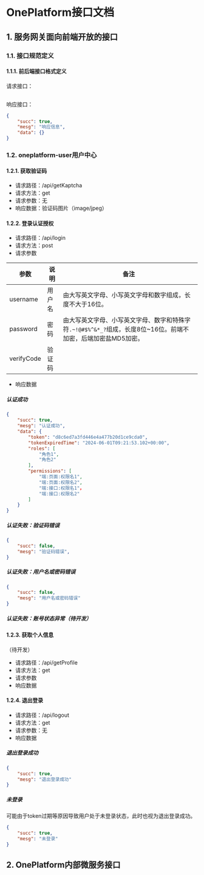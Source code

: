 # OnePlatform接口文档

## 1. 服务网关面向前端开放的接口

### 1.1. 接口规范定义

#### 1.1.1. 前后端接口格式定义

请求接口：

```json

```

响应接口：

```json
{
    "succ": true,
    "mesg": "响应信息",
    "data": {}
}
```

### 1.2. oneplatform-user用户中心

#### 1.2.1. 获取验证码

- 请求路径：/api/getKaptcha
- 请求方法：get
- 请求参数：无
- 响应数据：验证码图片（image/jpeg）

#### 1.2.2. 登录认证授权

- 请求路径：/api/login
- 请求方法：post
- 请求参数

| 参数       | 说明   | 备注                                                         |
| ---------- | ------ | ------------------------------------------------------------ |
| username   | 用户名 | 由大写英文字母、小写英文字母和数字组成，长度不大于16位。     |
| password   | 密码   | 由大写英文字母、小写英文字母、数字和特殊字符`.~!@#$%^&*_?`组成，长度8位~16位。前端不加密，后端加密盐MD5加密。 |
| verifyCode | 验证码 |                                                              |

- 响应数据

##### 认证成功

```json
{
    "succ": true,
    "mesg": "认证成功",
    "data": {
        "token": "d8c6ed7a3fd446e4a477b20d1ce9cda0",
        "tokenExpiredTime": "2024-06-01T09:21:53.102+00:00",
        "roles": [
        	"角色1",
            "角色2"
        ],
        "permissions": [
            "端:页面:权限名1",
            "端:页面:权限名2",
            "端:接口:权限名1"，
            "端:接口:权限名2"
        ]
    }
}
```

##### 认证失败：验证码错误

```json
{
    "succ": false,
    "mesg": "验证码错误",
}
```

##### 认证失败：用户名或密码错误

```json
{
    "succ": false,
    "mesg": "用户名或密码错误"
}
```

##### 认证失败：账号状态异常（待开发）

#### 1.2.3. 获取个人信息

（待开发）

- 请求路径：/api/getProfile
- 请求方法：get
- 请求参数
- 响应数据

#### 1.2.4. 退出登录

- 请求路径：/api/logout
- 请求方法：get
- 请求参数：无
- 响应数据

##### 退出登录成功

```json
{
    "succ": true,
    "mesg": "退出登录成功"
}
```

##### 未登录

可能由于token过期等原因导致用户处于未登录状态，此时也视为退出登录成功。

```json
{
    "succ": true,
    "mesg": "未登录"
}
```

## 2. OnePlatform内部微服务接口



